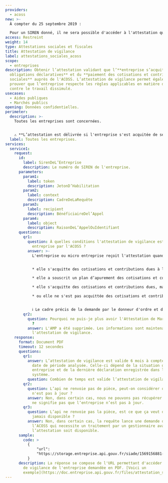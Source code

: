 ```yaml
---
providers:
  - acoss
new: >-
  À compter du 25 septembre 2019 :

  Pour un SIREN donné, il ne sera possible d'accéder à l'attestation que 10 fois par jour ; là où avant il n'y avait pas limite. Une fois cette limite atteinte il faudra attendre le lendemain (à partir de 00h00) pour obtenir de nouveau cette attestation. Cette limitation est mise en place directement par le fournisseur de données (ACOSS). **Il est donc recommandé de ré-utiliser la pièce fournie et hosté par API Entreprise plutôt que de renouveler vos appels pour une même attestation à quelques jours voire semaines d'interval**
access: Restreint
weight: 14
type: Attestations sociales et fiscales
title: Attestation de vigilance
label: attestations_sociales_acoss
scope:
  - entreprises
description: Obtenir l’attestation validant que l’**entreprise s’acquitte de ses
  obligations déclaratives** et du **paiement des cotisations et contributions
  sociales** auprès de l'ACOSS. L’attestation de vigilance permet également de
  prouver que l’entreprise respecte les règles applicables en matière de lutte
  contre le travail dissimulé.
usecases:
  - Aides publiques
  - Marchés publics
opening: Données confidentielles.
perimeter:
  description: >-
    Toutes les entreprises sont concernées.


    ⚠️ **L’attestation est délivrée si l'entreprise s'est acquitée de ses contributions et cotisations.**
  label: Toutes les entreprises.
services:
  service1:
    request:
      id:
        label: SirenDeL’Entreprise
        description: Le numéro de SIREN de l'entreprise.
      parameters:
        param1:
          label: token
          description: JetonD’Habilitation
        param2:
          label: context
          description: CadreDeLaRequête
        param3:
          label: recipient
          description: BénéficiaireDel’Appel
        param4:
          label: object
          description: RaisonDeL’AppelOuIdentifiant
      questions:
        qr1:
          question: À quelles conditions l'attestation de vigilance est délivrée à une
            entreprise par l'ACOSS ?
          answer: >-
            L'entreprise ou micro entreprise reçoit l'attestation quand :


            * elle s'acquitte des cotisations et contributions dues à leur date normale d’exigibilité ;

            * elle a souscrit un plan d’apurement des cotisations et contributions restant dues, qu’elle respecte ;

            * elle s'acquitte des cotisations et contributions dues, mais elle n’est pas à jour par ailleurs dans le paiement des majorations et pénalités ;

            * ou elle ne s'est pas acquittée des cotisations et contributions dues mais en conteste le montant par recours contentieux.


            ℹ️ Le cadre précis de la demande par le donneur d'ordre et de la délivrance de l'attestation à l'entreprise est expliqué sur le site de l'ACOSS :[ https://www.urssaf.fr/portail/home/employeur/declarer-et-payer/obtenir-une-attestation/attestation-de-vigilance.html](<Quand est-ce que l'attestation de vigilance est délivrée par l'ACOSS ?>)
        qr2:
          question: Pourquoi ne puis-je plus avoir l'Attestation de Marché Publique (AMP)
            ?
          answer: L'AMP a été supprimée. Les informations sont maintenant contenues dans
            l'attestation de vigilance.
    response:
      format: Document PDF
      timeout: 12 secondes
      questions:
        qr1:
          answer: L’attestation de vigilance est valide 6 mois à compter de la dernière
            date de période analysée. Celle-ci dépend de la situation de chaque
            entreprise et de la dernière déclaration enregistrée dans le
            système.
          question: Combien de temps est valide l’attestation de vigilance ?
        qr2:
          question: L’api ne renvoie pas de pièce, peut-on considérer que l'entreprise
            n'est pas à jour ?
          answer: Non, dans certain cas, nous ne pouvons pas récupérer l’attestation. Ça
            ne signifie pas que l’entreprise n’est pas à jour.
        qr3:
          question: L’api ne renvoie pas la pièce, est ce que ça veut dire qu’elle ne sera
            jamais disponible ?
          answer: Non, dans certain cas, la requête lance une demande dans le système de
            l’ACOSS qui necessite un traitement par un gestionnaire avant que
            l’attestation soit disponible.
      sample:
        code: >
          {
              "url":
              "https://storage.entreprise.api.gouv.fr/siade/1569156881-f749d75e2bfd443316e2e02d59015f-attestation_vigilance_acoss.pdf"
          }
      description: La réponse se compose de l'URL permettant d'accéder à l’attestation
        de vigilance de l'entreprise demandée en PDF. [Voici un
        exemple](https://doc.entreprise.api.gouv.fr/files/attestation_sociale.pdf).
---
```

